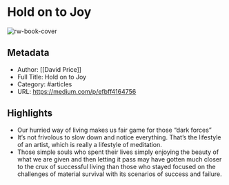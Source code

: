 # Hold on to Joy

![rw-book-cover](https://readwise-assets.s3.amazonaws.com/static/images/article3.5c705a01b476.png)

## Metadata
- Author: [[David Price]]
- Full Title: Hold on to Joy
- Category: #articles
- URL: https://medium.com/p/efbff4164756

## Highlights
- Our hurried way of living makes us fair game for those “dark forces”
- It’s not frivolous to slow down and notice everything. That’s the lifestyle of an artist, which is really a lifestyle of meditation.
- Those simple souls who spent their lives simply enjoying the beauty of what we are given and then letting it pass may have gotten much closer to the crux of successful living than those who stayed focused on the challenges of material survival with its scenarios of success and failure.
